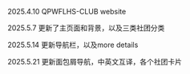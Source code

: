 2025.4.10
QPWFLHS-CLUB website

2025.5.7
更新了主页面和背景，以及三类社团分类

2025.5.14
更新导航栏，以及more details

2025.5.21
更新面包屑导航，中英文互译，各个社团卡片